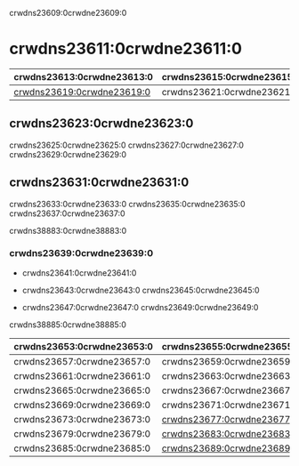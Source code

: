 crwdns23609:0crwdne23609:0
# crwdns23611:0crwdne23611:0

| crwdns23613:0crwdne23613:0                               | crwdns23615:0crwdne23615:0 |
| -------------------------------------------------------- | -------------------------- |
| [crwdns23619:0crwdne23619:0](crwdns23617:0crwdne23617:0) | crwdns23621:0crwdne23621:0 |

## crwdns23623:0crwdne23623:0

crwdns23625:0crwdne23625:0 crwdns23627:0crwdne23627:0 crwdns23629:0crwdne23629:0

## crwdns23631:0crwdne23631:0

crwdns23633:0crwdne23633:0 crwdns23635:0crwdne23635:0 crwdns23637:0crwdne23637:0

crwdns38883:0crwdne38883:0
### crwdns23639:0crwdne23639:0

- crwdns23641:0crwdne23641:0

- crwdns23643:0crwdne23643:0 crwdns23645:0crwdne23645:0

- crwdns23647:0crwdne23647:0 crwdns23649:0crwdne23649:0

crwdns38885:0crwdne38885:0

| crwdns23653:0crwdne23653:0 | crwdns23655:0crwdne23655:0                               |
| -------------------------- | -------------------------------------------------------- |
| crwdns23657:0crwdne23657:0 | crwdns23659:0crwdne23659:0                               |
| crwdns23661:0crwdne23661:0 | crwdns23663:0crwdne23663:0                               |
| crwdns23665:0crwdne23665:0 | crwdns23667:0crwdne23667:0                               |
| crwdns23669:0crwdne23669:0 | crwdns23671:0crwdne23671:0                               |
| crwdns23673:0crwdne23673:0 | [crwdns23677:0crwdne23677:0](crwdns23675:0crwdne23675:0) |
| crwdns23679:0crwdne23679:0 | [crwdns23683:0crwdne23683:0](crwdns23681:0crwdne23681:0) |
| crwdns23685:0crwdne23685:0 | [crwdns23689:0crwdne23689:0](crwdns23687:0crwdne23687:0) |
